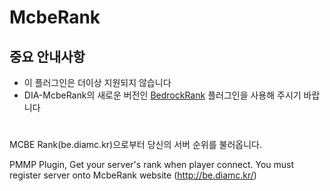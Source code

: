 # McbeRank

## 중요 안내사항

- 이 플러그인은 더이상 지원되지 않습니다
- DIA-McbeRank의 새로운 버전인 [BedrockRank](https://github.com/twk1024/BedrockRank/) 플러그인을 사용해 주시기 바랍니다


#

MCBE Rank(be.diamc.kr)으로부터 당신의 서버 순위를 불러옵니다.

PMMP Plugin, Get your server's rank when player connect.
You must register server onto McbeRank website (http://be.diamc.kr/)
